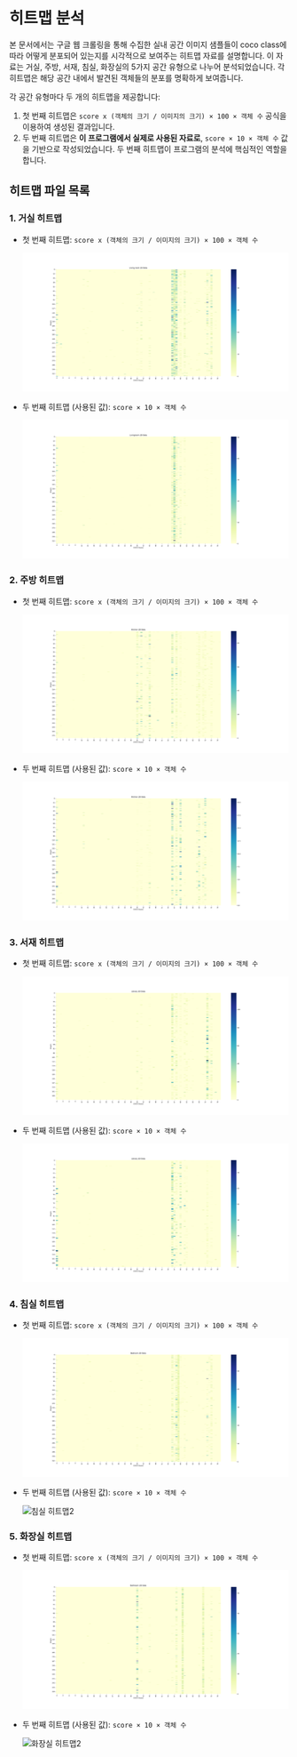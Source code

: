 # 히트맵 분석

본 문서에서는 구글 웹 크롤링을 통해 수집한 실내 공간 이미지 샘플들이 coco class에 따라 어떻게 분포되어 있는지를 시각적으로 보여주는 히트맵 자료를 설명합니다. 이 자료는 거실, 주방, 서재, 침실, 화장실의 5가지 공간 유형으로 나누어 분석되었습니다. 각 히트맵은 해당 공간 내에서 발견된 객체들의 분포를 명확하게 보여줍니다.

각 공간 유형마다 두 개의 히트맵을 제공합니다:

1. 첫 번째 히트맵은 `score x (객체의 크기 / 이미지의 크기) × 100 × 객체 수` 공식을 이용하여 생성된 결과입니다.
2. 두 번째 히트맵은 **이 프로그램에서 실제로 사용된 자료로**, `score × 10 × 객체 수` 값을 기반으로 작성되었습니다. 두 번째 히트맵이 프로그램의 분석에 핵심적인 역할을 합니다.

## 히트맵 파일 목록

### 1. 거실 히트맵

- 첫 번째 히트맵: `score x (객체의 크기 / 이미지의 크기) × 100 × 객체 수`
  
  ![거실 히트맵](./heatmap/livingroom_heatmap.png)
  
- 두 번째 히트맵 (사용된 값): `score × 10 × 객체 수`

  ![거실 히트맵2](./heatmap/livingroom_heatmap2.png)

### 2. 주방 히트맵

- 첫 번째 히트맵: `score x (객체의 크기 / 이미지의 크기) × 100 × 객체 수`
  
  ![주방 히트맵](./heatmap/kitchen_heatmap.png)
  
- 두 번째 히트맵 (사용된 값): `score × 10 × 객체 수`

  ![주방 히트맵2](./heatmap/kitchen_heatmap2.png)

### 3. 서재 히트맵

- 첫 번째 히트맵: `score x (객체의 크기 / 이미지의 크기) × 100 × 객체 수`
  
  ![서재 히트맵](./heatmap/library_heatmap.png)
  
- 두 번째 히트맵 (사용된 값): `score × 10 × 객체 수`

  ![서재 히트맵2](./heatmap/library_heatmap2.png)

### 4. 침실 히트맵

- 첫 번째 히트맵: `score x (객체의 크기 / 이미지의 크기) × 100 × 객체 수`
  
  ![침실 히트맵](./heatmap/bedroom_heatmap.png)
  
- 두 번째 히트맵 (사용된 값): `score × 10 × 객체 수`

  ![침실 히트맵2](./heatmap/bedroom_heatmap2.png)

### 5. 화장실 히트맵

- 첫 번째 히트맵: `score x (객체의 크기 / 이미지의 크기) × 100 × 객체 수`
  
  ![화장실 히트맵](./heatmap/bathroom_heatmap.png)
  
- 두 번째 히트맵 (사용된 값): `score × 10 × 객체 수`

  ![화장실 히트맵2](./heatmap/bathroom_heatmap2.png)
